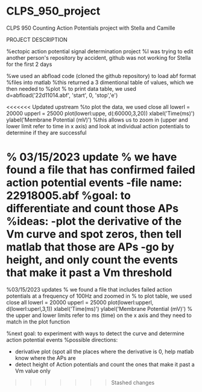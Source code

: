 # CLPS_950_project
CLPS 950 Counting Action Potentials project with Stella and Camille

PROJECT DESCRIPTION

%ectopic action potential signal determination project
%I was trying to edit another person's repository by accident, github was not working for Stella for the first 2 days

%we used an abfload code (cloned the github repository) to load abf format
%files into matlab
%this returned a 3 dimentional table of values, which we then needed to
%plot
% to print data table, we used 
 d=abfload('22d11014.abf', 'start', 0, 'stop','e')

<<<<<<< Updated upstream
%to plot the data, we used 
close all
lowerl = 20000
upperl = 25000
plot(lowerl:uppe, d(:60000,3,20))
xlabel('Time(ms)')
ylabel('Membrane Potential (mV)')
%this allows us to zoom in (upper and lower limit refer to time in x axis) and look at individual action potentials to determine if they are successful

% 03/15/2023 update
% we have found a file that has confirmed failed action potential events
-file name: 22918005.abf
%goal: to differentiate and count those APs
%ideas:
-plot the derivative of the Vm curve and spot zeros, then tell matlab that those are APs
-go by height, and only count the events that make it past a Vm  threshold 
=======
%03/15/2023 updates
% we found a file that includes failed action potentials at a frequency of 100Hz and zoomed in
% to plot table, we used
close all
lowerl = 20000
upperl = 25000
plot(lowerl:upperl, d(lowerl:uperl,3,1))
xlabel('Time(ms)')
ylabel('Membrane Potential (mV)')
% the upper and lower limits refer to ms (time) on the x axis and they need to match in the plot function


%next goal: to experiment with ways to detect the curve and determine action potential events
%possible directions:
- derivative plot (spot all the places where the derivative is 0, help matlab know where the APs are 
- detect height of Action potentials and count the ones that make it past a Vm value only 
>>>>>>> Stashed changes
